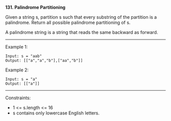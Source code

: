 **131. Palindrome Partitioning**

Given a string s, partition s such that every substring of the partition is a palindrome. Return all possible palindrome partitioning of s.

A palindrome string is a string that reads the same backward as forward.

*** 

Example 1:
```
Input: s = "aab"
Output: [["a","a","b"],["aa","b"]]
```
Example 2:
```
Input: s = "a"
Output: [["a"]]
```
***
Constraints:

- 1 <= s.length <= 16
- s contains only lowercase English letters.